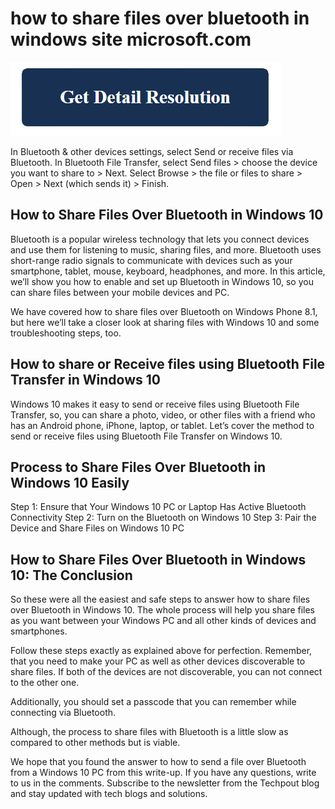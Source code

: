 # how to share files over bluetooth in windows site microsoft.com

[![how to share files over bluetooth in windows site microsoft.com](get-detail.png)](https://github.com/tech0issues/how.to.share.files.over.bluetooth.in.windows.site.microsoft.com
)

In Bluetooth & other devices settings, select Send or receive files via Bluetooth. In Bluetooth File Transfer, select Send files > choose the device you want to share to > Next. Select Browse > the file or files to share > Open > Next (which sends it) > Finish.

## How to Share Files Over Bluetooth in Windows 10

Bluetooth is a popular wireless technology that lets you connect devices and use them for listening to music, sharing files, and more. Bluetooth uses short-range radio signals to communicate with devices such as your smartphone, tablet, mouse, keyboard, headphones, and more. In this article, we’ll show you how to enable and set up Bluetooth in Windows 10, so you can share files between your mobile devices and PC.

We have covered how to share files over Bluetooth on Windows Phone 8.1, but here we’ll take a closer look at sharing files with Windows 10 and some troubleshooting steps, too.


## How to share or Receive files using Bluetooth File Transfer in Windows 10

Windows 10 makes it easy to send or receive files using Bluetooth File Transfer, so, you can share a photo, video, or other files with a friend who has an Android phone, iPhone, laptop, or tablet. Let’s cover the method to send or receive files using Bluetooth File Transfer on Windows 10.

## Process to Share Files Over Bluetooth in Windows 10 Easily

Step 1: Ensure that Your Windows 10 PC or Laptop Has Active Bluetooth Connectivity
Step 2: Turn on the Bluetooth on Windows 10
Step 3: Pair the Device and Share Files on Windows 10 PC

## How to Share Files Over Bluetooth in Windows 10: The Conclusion

So these were all the easiest and safe steps to answer how to share files over Bluetooth in Windows 10. The whole process will help you share files as you want between your Windows PC and all other kinds of devices and smartphones.

Follow these steps exactly as explained above for perfection. Remember, that you need to make your PC as well as other devices discoverable to share files. If both of the devices are not discoverable, you can not connect to the other one.

Additionally, you should set a passcode that you can remember while connecting via Bluetooth.

Although, the process to share files with Bluetooth is a little slow as compared to other methods but is viable.

We hope that you found the answer to how to send a file over Bluetooth from a Windows 10 PC from this write-up. If you have any questions, write to us in the comments. Subscribe to the newsletter from the Techpout blog and stay updated with tech blogs and solutions.
